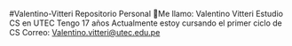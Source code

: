 #Valentino-Vitteri
Repositorio Personal 
👋Me llamo: Valentino Vitteri 
Estudio CS en UTEC
Tengo 17 años
Actualmente estoy cursando el primer ciclo de CS
Correo: Valentino.vitteri@utec.edu.pe

